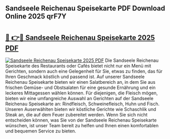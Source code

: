 ## Sandseele Reichenau Speisekarte PDF Download Online 2025 qrF7Y

# <h2><a href="http://gc69zi.nevu.top/?p=Sandseele+Reichenau+Speisekarte">🔗 👉🔴 Sandseele Reichenau Speisekarte 2025 PDF</a></h2>

[![Sandseele Reichenau Speisekarte 2025 PDF](https://i.imgur.com/dBaPXMq.png)](http://gc69zi.nevu.top/?p=Sandseele+Reichenau+Speisekarte)
Die Sandseele Reichenau Speisekarte des Restaurants oder Cafés bietet nicht nur ein Menü mit Gerichten, sondern auch eine Gelegenheit für Sie, etwas zu finden, das für Ihren Geschmack köstlich und passend ist. Auf unserer Sandseele Reichenau Speisekarte bieten wir einen Salatbereich an, in dem Sie aus frischen Gemüse- und Obstsalaten für eine gesunde Ernährung und ein leckeres Mittagessen wählen können. Für diejenigen, die Fleisch mögen, bieten wir eine umfangreiche Auswahl an Gerichten auf der Sandseele Reichenau Speisekarte an: Rindfleisch, Schweinefleisch, Huhn und Fisch. Unseren Auserwählten bieten wir köstliche Gerichte wie Schaschlik und Steak an, die auf dem Feuer zubereitet werden. Wenn Sie sich nicht entscheiden können, was Sie von der Sandseele Reichenau Speisekarte wünschen, ist unser Team bereit zu helfen und Ihnen einen komfortablen und bequemen Service zu bieten.
